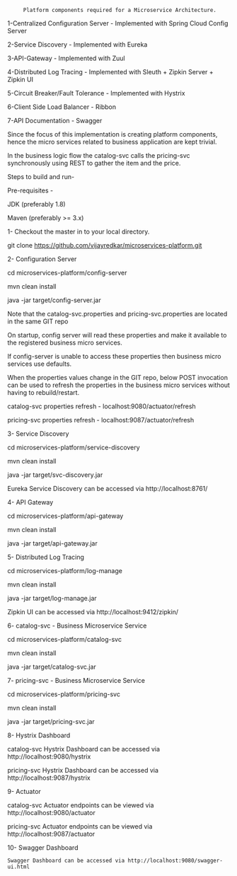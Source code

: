          Platform components required for a Microservice Architecture.

1-Centralized Configuration Server - Implemented with Spring Cloud Config Server

2-Service Discovery		            - Implemented with Eureka

3-API-Gateway                      - Implemented with Zuul

4-Distributed Log Tracing		      - Implemented with Sleuth + Zipkin Server + Zipkin UI

5-Circuit Breaker/Fault Tolerance  - Implemented with Hystrix

6-Client Side Load Balancer	      - Ribbon

7-API Documentation		            - Swagger

Since the focus of this implementation is creating platform components, hence the micro services related to business application are kept trivial.

In the business logic flow the catalog-svc calls the pricing-svc synchronously using REST to gather the item and the price.

Steps to build and run- 

Pre-requisites -

JDK (preferably 1.8)

Maven (preferably >= 3.x)

1- Checkout the master in to your local directory. 

   git clone https://github.com/vijayredkar/microservices-platform.git

2- Configuration Server

   cd microservices-platform/config-server
   
   mvn clean install
   
   java -jar target/config-server.jar

Note that the catalog-svc.properties and pricing-svc.properties are located in the same GIT repo

On startup, config server will read these properties and make it available to the registered business micro services.

If config-server is unable to access these properties then business micro services use defaults.

When the properties values change in the GIT repo, below POST invocation can be used to refresh the properties in the business micro services without having to rebuild/restart.

catalog-svc properties refresh -     localhost:9080/actuator/refresh

pricing-svc properties refresh -     localhost:9087/actuator/refresh

3- Service Discovery

   cd microservices-platform/service-discovery
   
   mvn clean install
   
   java -jar target/svc-discovery.jar

   Eureka Service Discovery can be accessed via   http://localhost:8761/

4- API Gateway

   cd microservices-platform/api-gateway
   
   mvn clean install
   
   java -jar target/api-gateway.jar


5- Distributed Log Tracing

   cd microservices-platform/log-manage
   
   mvn clean install
   
   java -jar target/log-manage.jar

   Zipkin UI can be accessed via http://localhost:9412/zipkin/

6- catalog-svc  - Business Microservice Service

   cd microservices-platform/catalog-svc
   
   mvn clean install
   
   java -jar target/catalog-svc.jar

7- pricing-svc  - Business Microservice Service

   cd microservices-platform/pricing-svc
   
   mvn clean install
   
   java -jar target/pricing-svc.jar

8- Hystrix Dashboard 

   catalog-svc Hystrix Dashboard can be accessed via http://localhost:9080/hystrix
   
   pricing-svc Hystrix Dashboard can be accessed via http://localhost:9087/hystrix

9- Actuator 

   catalog-svc Actuator endpoints can be viewed via http://localhost:9080/actuator
   
   pricing-svc Actuator endpoints can be viewed via http://localhost:9087/actuator

10- Swagger Dashboard

    Swagger Dashboard can be accessed via http://localhost:9080/swagger-ui.html
    
